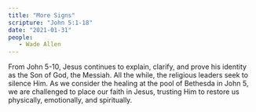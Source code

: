 ```yaml
---
title: "More Signs"
scripture: "John 5:1-18"
date: "2021-01-31"
people:
   - Wade Allen
---
```


From John 5-10, Jesus continues to explain, clarify, and prove his identity as the Son of God, the Messiah. All the while, the religious leaders seek to silence Him. As we consider the healing at the pool of Bethesda in John 5, we are challenged to place our faith in Jesus, trusting Him to restore us physically, emotionally, and spiritually.

